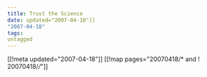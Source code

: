 ```yaml
---
title: Trust the Science
date: updated="2007-04-18"]]
"2007-04-18"
tags:
untagged
---
```

[[!meta updated="2007-04-18"]]
[[!map pages="20070418/* and ! 20070418/*/*"]]
